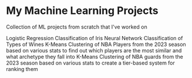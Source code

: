 # My Machine Learning Projects
Collection of ML projects from scratch that I've worked on

Logistic Regression Classification of Iris
Neural Network Classification of Types of Wines
K-Means Clustering of NBA Players from the 2023 season based on various stats to find out which players are the most similar and what archetype they fall into
K-Means Clustering of NBA guards from the 2023 season based on various stats to create a tier-based system for ranking them
